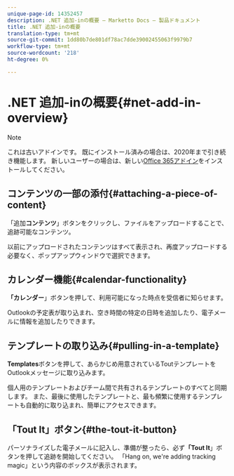 ```yaml
---
unique-page-id: 14352457
description: .NET 追加-inの概要 — Marketto Docs — 製品ドキュメント
title: .NET 追加-inの概要
translation-type: tm+mt
source-git-commit: 1dd80b7de801df78ac7dde39002455063f9979b7
workflow-type: tm+mt
source-wordcount: '218'
ht-degree: 0%

---
```



# .NET 追加-inの概要{#net-add-in-overview}

>[!NOTE]
>
>これは古いアドインです。 既にインストール済みの場合は、2020年まで引き続き機能します。 新しいユーザーの場合は、新しい[Office 365アドイン](https://s3.amazonaws.com/tout-user-store/outlook-mac/assets/install_tout_add-in_outlook_mac.pdf)をインストールしてください。

## コンテンツの一部の添付{#attaching-a-piece-of-content}

「追加&#x200B;**コンテンツ**」ボタンをクリックし、ファイルをアップロードすることで、追跡可能なコンテンツ。

以前にアップロードされたコンテンツはすべて表示され、再度アップロードする必要なく、ポップアップウィンドウで選択できます。

## カレンダー機能{#calendar-functionality}

**「カレンダー**」ボタンを押して、利用可能になった時点を受信者に知らせます。

Outlookの予定表が取り込まれ、空き時間の特定の日時を追加したり、電子メールに情報を追加したりできます。

## テンプレートの取り込み{#pulling-in-a-template}

**Templates**&#x200B;ボタンを押して、あらかじめ用意されているToutテンプレートをOutlookメッセージに取り込みます。

個人用のテンプレートおよびチーム間で共有されるテンプレートのすべてと同期します。 また、最後に使用したテンプレートと、最も頻繁に使用するテンプレートも自動的に取り込まれ、簡単にアクセスできます。

## 「Tout It」ボタン{#the-tout-it-button}

パーソナライズした電子メールに記入し、準備が整ったら、必ず&#x200B;**「Tout It**」ボタンを押して追跡を開始してください。 「Hang on, we&#39;re adding tracking magic」という内容のボックスが表示されます。

